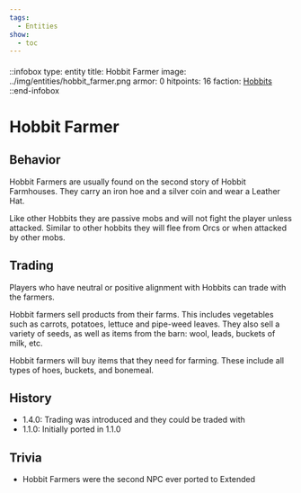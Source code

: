 ```yaml
---
tags:
  - Entities
show:
  - toc
---
```


####

::infobox
type: entity
title: Hobbit Farmer
image: ../img/entities/hobbit_farmer.png
armor: 0
hitpoints: 16
faction: [Hobbits](/Extended-Wiki/wiki/factions/hobbits)
::end-infobox

# Hobbit Farmer

## Behavior

Hobbit Farmers are usually found on the second story of Hobbit Farmhouses. They carry an iron hoe and a silver coin and wear a Leather Hat.

Like other Hobbits they are passive mobs and will not fight the player unless attacked. Similar to other hobbits they will flee from Orcs or when attacked by other mobs. 

## Trading

Players who have neutral or positive alignment with Hobbits can trade with the farmers.

Hobbit farmers sell products from their farms. This includes vegetables such as carrots, potatoes, lettuce and pipe-weed leaves. They also sell a variety of seeds, as well as items from the barn: wool, leads, buckets of milk, etc.

Hobbit farmers will buy items that they need for farming. These include all types of hoes, buckets, and bonemeal. 

## History
- 1.4.0: Trading was introduced and they could be traded with
- 1.1.0: Initially ported in 1.1.0

## Trivia

- Hobbit Farmers were the second NPC ever ported to Extended
